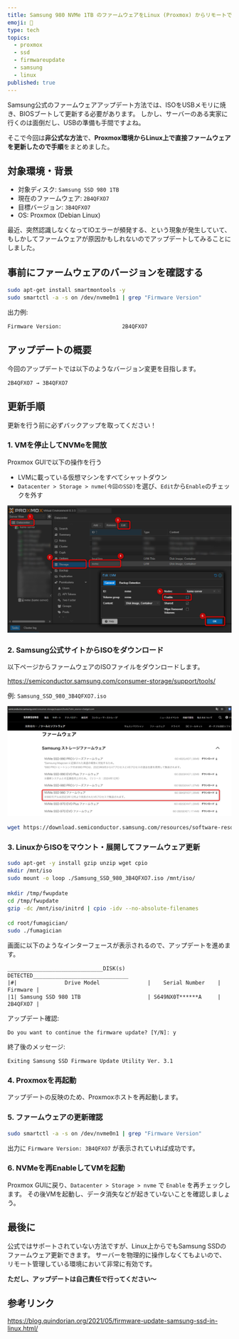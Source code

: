 ```yaml
---
title: Samsung 980 NVMe 1TB のファームウェアをLinux (Proxmox) からリモートで更新する方法
emoji: 📀
type: tech
topics:
  - proxmox
  - ssd
  - firmwareupdate
  - samsung
  - linux
published: true
---
```


Samsung公式のファームウェアアップデート方法では、ISOをUSBメモリに焼き、BIOSブートして更新する必要があります。
しかし、サーバーのある実家に行くのは面倒だし、USBの準備も手間ですよね。

そこで今回は**非公式な方法**で、**Proxmox環境からLinux上で直接ファームウェアを更新したので手順**をまとめました。

## 対象環境・背景

* 対象ディスク: `Samsung SSD 980 1TB`
* 現在のファームウェア: `2B4QFXO7`
* 目標バージョン: `3B4QFXO7`
* OS: Proxmox (Debian Linux)

最近、突然認識しなくなってIOエラーが頻発する、という現象が発生していて、もしかしてファームウェアが原因かもしれないのでアップデートしてみることにしました。

## 事前にファームウェアのバージョンを確認する

```bash
sudo apt-get install smartmontools -y
sudo smartctl -a -s on /dev/nvme0n1 | grep "Firmware Version"
```

出力例:
```
Firmware Version:                   2B4QFXO7
```

## アップデートの概要

今回のアップデートでは以下のようなバージョン変更を目指します。

```
2B4QFXO7 → 3B4QFXO7
```

## 更新手順

更新を行う前に必ずバックアップを取ってください！
### 1. VMを停止してNVMeを開放

Proxmox GUIで以下の操作を行う

* LVMに載っている仮想マシンをすべてシャットダウン
* `Datacenter > Storage > nvme(今回のSSD)`を選び、`Edit`から`Enable`のチェックを外す

![](/images/samsung-nvme-firmware-update/2025-05-17_14h44_26.png)

### 2. Samsung公式サイトからISOをダウンロード

以下ページからファームウェアのISOファイルをダウンロードします。

https://semiconductor.samsung.com/consumer-storage/support/tools/

例: `Samsung_SSD_980_3B4QFXO7.iso`

![](/images/samsung-nvme-firmware-update/2025-05-17_13h37_32.png)

```bash
wget https://download.semiconductor.samsung.com/resources/software-resources/Samsung_SSD_980_3B4QFXO7.iso
```

### 3. LinuxからISOをマウント・展開してファームウェア更新

```bash
sudo apt-get -y install gzip unzip wget cpio
mkdir /mnt/iso
sudo mount -o loop ./Samsung_SSD_980_3B4QFXO7.iso /mnt/iso/

mkdir /tmp/fwupdate
cd /tmp/fwupdate
gzip -dc /mnt/iso/initrd | cpio -idv --no-absolute-filenames

cd root/fumagician/
sudo ./fumagician
```

画面に以下のようなインターフェースが表示されるので、アップデートを進めます。

```
______________________________DISK(s) DETECTED______________________________ 
|#|               Drive Model               |    Serial Number    | Firmware |
|1| Samsung SSD 980 1TB                     | S649NX0T******A     | 2B4QFXO7 |
```

アップデート確認:

```
Do you want to continue the firmware update? [Y/N]: y
```

終了後のメッセージ:

```
Exiting Samsung SSD Firmware Update Utility Ver. 3.1
```

### 4. Proxmoxを再起動

アップデートの反映のため、Proxmoxホストを再起動します。

### 5. ファームウェアの更新確認

```bash
sudo smartctl -a -s on /dev/nvme0n1 | grep "Firmware Version"
```

出力に `Firmware Version: 3B4QFXO7` が表示されていれば成功です。

### 6. NVMeを再EnableしてVMを起動

Proxmox GUIに戻り、`Datacenter > Storage > nvme` で `Enable` を再チェックします。
その後VMを起動し、データ消失などが起きていないことを確認しましょう。

## 最後に

公式ではサポートされていない方法ですが、Linux上からでもSamsung SSDのファームウェア更新できます。
サーバーを物理的に操作しなくてもよいので、リモート管理している環境において非常に有効です。

**ただし、アップデートは自己責任で行ってください～**

## 参考リンク

https://blog.quindorian.org/2021/05/firmware-update-samsung-ssd-in-linux.html/

